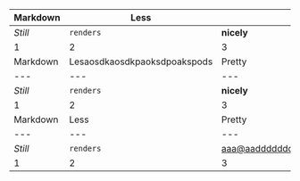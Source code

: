 Markdown | Less | Pretty
--- | --- | ---
*Still* | `renders` | **nicely**
1 | 2 | 3
Markdown | Lesaosdkaosdkpaoksdpoakspods | Pretty
--- | --- | ---
*Still* | `renders` | **nicely**
1 | 2 | 3
Markdown | Less | Pretty
--- | --- | ---
*Still* | `renders` | aaa@aadddddddddddddddddddddddddda.com
1 | 2 | 3
